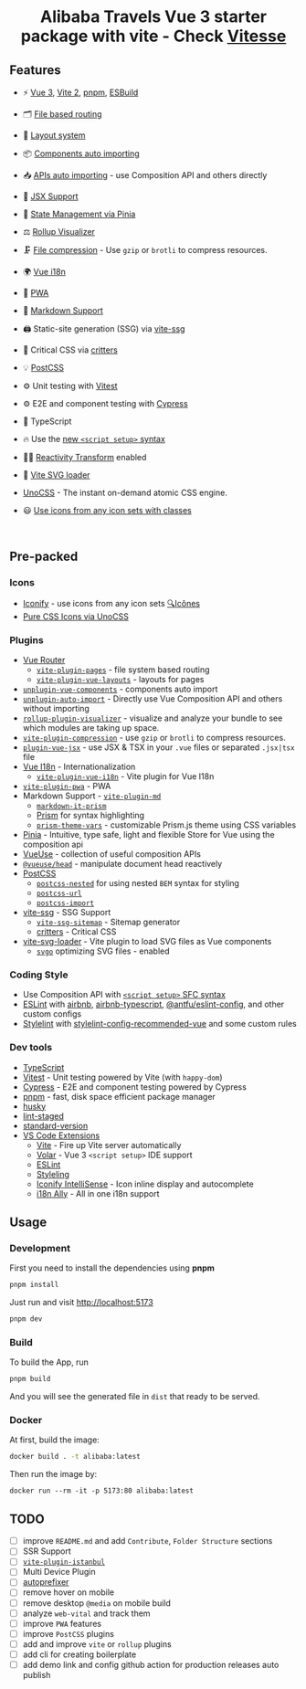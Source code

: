 <h1 align='center'>Alibaba Travels Vue 3 starter package with vite
- Check <a href="https://github.com/antfu/vitesse">Vitesse</a>
</h1>

## Features

- ⚡️ [Vue 3](https://github.com/vuejs/core), [Vite 2](https://github.com/vitejs/vite), [pnpm](https://pnpm.io/), [ESBuild](https://github.com/evanw/esbuild)

- 🗂 [File based routing](./src/pages)

- 📑 [Layout system](./src/layouts)

- 📦 [Components auto importing](./src/components)

- 📥 [APIs auto importing](https://github.com/antfu/unplugin-auto-import) - use Composition API and others directly

- 📐 [JSX Support](https://www.npmjs.com/package/@vitejs/plugin-vue-jsx)

- 🍍 [State Management via Pinia](https://pinia.vuejs.org/)

- ⚖️ [Rollup Visualizer](https://github.com/btd/rollup-plugin-visualizer)

- 🗜️ [File compression](https://github.com/vbenjs/vite-plugin-compression) - Use `gzip` or `brotli` to compress resources.

- 🌍 [Vue i18n](https://github.com/intlify/vue-i18n-next)

- 📲 [PWA](https://github.com/antfu/vite-plugin-pwa)

- 📩 [Markdown Support](https://github.com/antfu/vite-plugin-md)

- 🖨 Static-site generation (SSG) via [vite-ssg](https://github.com/antfu/vite-ssg)

- 🦔 Critical CSS via [critters](https://github.com/GoogleChromeLabs/critters)

- 💡 [PostCSS](https://postcss.org/)

- ⚙️ Unit testing with [Vitest](https://github.com/vitest-dev/vitest)

- ⚙️ E2E and component testing with [Cypress](https://www.cypress.io/)

- 🦾 TypeScript

- 🔥 Use the [new `<script setup>` syntax](https://github.com/vuejs/rfcs/pull/227)

- 🤙🏻 [Reactivity Transform](https://vuejs.org/guide/extras/reactivity-transform.html) enabled

- 🔁 [Vite SVG loader](https://github.com/jpkleemans/vite-svg-loader)

- [UnoCSS](https://github.com/antfu/unocss) - The instant on-demand atomic CSS engine.

- 😃 [Use icons from any icon sets with classes](https://github.com/antfu/unocss/tree/main/packages/preset-icons)

<br>

## Pre-packed

### Icons

- [Iconify](https://iconify.design) - use icons from any icon sets [🔍Icônes](https://icones.netlify.app/)
- [Pure CSS Icons via UnoCSS](https://github.com/antfu/unocss/tree/main/packages/preset-icons)

### Plugins

- [Vue Router](https://github.com/vuejs/vue-router)
  - [`vite-plugin-pages`](https://github.com/hannoeru/vite-plugin-pages) - file system based routing
  - [`vite-plugin-vue-layouts`](https://github.com/JohnCampionJr/vite-plugin-vue-layouts) - layouts for pages
- [`unplugin-vue-components`](https://github.com/antfu/unplugin-vue-components) - components auto import
- [`unplugin-auto-import`](https://github.com/antfu/unplugin-auto-import) - Directly use Vue Composition API and others without importing
- [`rollup-plugin-visualizer`](https://github.com/btd/rollup-plugin-visualizer) - visualize and analyze your bundle to see which modules are taking up space.
- [`vite-plugin-compression`](https://github.com/vbenjs/vite-plugin-compression) - use `gzip` or `brotli` to compress resources.
- [`plugin-vue-jsx`](https://www.npmjs.com/package/@vitejs/plugin-vue-jsx) - use JSX & TSX in your `.vue` files or separated `.jsx|tsx` file
- [Vue I18n](https://github.com/intlify/vue-i18n-next) - Internationalization
  - [`vite-plugin-vue-i18n`](https://github.com/intlify/vite-plugin-vue-i18n) - Vite plugin for Vue I18n
- [`vite-plugin-pwa`](https://github.com/antfu/vite-plugin-pwa) - PWA
- Markdown Support - [`vite-plugin-md`](https://github.com/antfu/vite-plugin-md)
  - [`markdown-it-prism`](https://github.com/jGleitz/markdown-it-prism)
  - [Prism](https://prismjs.com/) for syntax highlighting
  - [`prism-theme-vars`](https://github.com/antfu/prism-theme-vars) - customizable Prism.js theme using CSS variables
- [Pinia](https://pinia.esm.dev) - Intuitive, type safe, light and flexible Store for Vue using the composition api
- [VueUse](https://github.com/antfu/vueuse) - collection of useful composition APIs
- [`@vueuse/head`](https://github.com/vueuse/head) - manipulate document head reactively
- [PostCSS](https://postcss.org/)
  - [`postcss-nested`](https://github.com/postcss/postcss-nested) for using nested `BEM` syntax for styling
  - [`postcss-url`](https://github.com/postcss/postcss-url)
  - [`postcss-import`](https://github.com/postcss/postcss-import)
- [vite-ssg](https://github.com/antfu/vite-ssg) - SSG Support
  - [`vite-ssg-sitemap`](https://github.com/jbaubree/vite-ssg-sitemap) - Sitemap generator
  - [critters](https://github.com/GoogleChromeLabs/critters) - Critical CSS
- [vite-svg-loader](https://github.com/jpkleemans/vite-svg-loader) - Vite plugin to load SVG files as Vue components
  - [`svgo`](https://github.com/svg/svgo) optimizing SVG files - enabled

### Coding Style

- Use Composition API with [`<script setup>` SFC syntax](https://github.com/vuejs/rfcs/pull/227)
- [ESLint](https://eslint.org/) with [airbnb](https://github.com/airbnb/javascript), [airbnb-typescript](https://github.com/iamturns/eslint-config-airbnb-typescript), [@antfu/eslint-config](https://github.com/antfu/eslint-config), and other custom configs
- [Stylelint](https://stylelint.io/) with [stylelint-config-recommended-vue](https://github.com/ota-meshi/stylelint-config-recommended-vue) and some custom rules

### Dev tools

- [TypeScript](https://www.typescriptlang.org/)
- [Vitest](https://github.com/vitest-dev/vitest) - Unit testing powered by Vite (with `happy-dom`)
- [Cypress](https://www.cypress.io/) - E2E and component testing powered by Cypress
- [pnpm](https://pnpm.js.org/) - fast, disk space efficient package manager
- [husky](https://github.com/typicode/husky)
- [lint-staged](https://github.com/okonet/lint-staged)
- [standard-version](https://github.com/conventional-changelog/standard-version)
- [VS Code Extensions](./.vscode/extensions.json)
  - [Vite](https://marketplace.visualstudio.com/items?itemName=antfu.vite) - Fire up Vite server automatically
  - [Volar](https://marketplace.visualstudio.com/items?itemName=johnsoncodehk.volar) - Vue 3 `<script setup>` IDE support
  - [ESLint](https://marketplace.visualstudio.com/items?itemName=dbaeumer.vscode-eslint)
  - [Styleling](https://marketplace.visualstudio.com/items?itemName=stylelint.vscode-stylelint)
  - [Iconify IntelliSense](https://marketplace.visualstudio.com/items?itemName=antfu.iconify) - Icon inline display and autocomplete
  - [i18n Ally](https://marketplace.visualstudio.com/items?itemName=lokalise.i18n-ally) - All in one i18n support

## Usage

### Development

First you need to install the dependencies using **pnpm**

```bash
pnpm install
```

Just run and visit <http://localhost:5173>

```bash
pnpm dev
```

### Build

To build the App, run

```bash
pnpm build
```

And you will see the generated file in `dist` that ready to be served.

### Docker

At first, build the image:

```bash
docker build . -t alibaba:latest
```

Then run the image by:

```
docker run --rm -it -p 5173:80 alibaba:latest
```

## TODO

- [ ] improve `README.md` and add `Contribute`, `Folder Structure` sections
- [ ] SSR Support
- [ ] [`vite-plugin-istanbul`](https://github.com/ifaxity/vite-plugin-istanbul)
- [ ] Multi Device Plugin
- [ ] [autoprefixer](https://github.com/postcss/autoprefixer)
- [ ] remove hover on mobile
- [ ] remove desktop `@media` on mobile build
- [ ] analyze `web-vital` and track them
- [ ] improve `PWA` features
- [ ] improve `PostCSS` plugins
- [ ] add and improve `vite` or `rollup` plugins
- [ ] add cli for creating boilerplate
- [ ] add demo link and config github action for production releases auto publish

